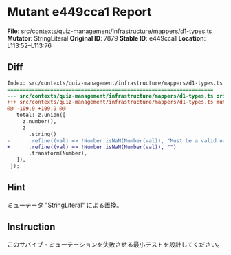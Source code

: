 # Mutant e449cca1 Report

**File**: src/contexts/quiz-management/infrastructure/mappers/d1-types.ts
**Mutator**: StringLiteral
**Original ID**: 7879
**Stable ID**: e449cca1
**Location**: L113:52–L113:76

## Diff

```diff
Index: src/contexts/quiz-management/infrastructure/mappers/d1-types.ts
===================================================================
--- src/contexts/quiz-management/infrastructure/mappers/d1-types.ts	original
+++ src/contexts/quiz-management/infrastructure/mappers/d1-types.ts	mutated #7879
@@ -109,9 +109,9 @@
   total: z.union([
     z.number(),
     z
       .string()
-      .refine((val) => !Number.isNaN(Number(val)), "Must be a valid number")
+      .refine((val) => !Number.isNaN(Number(val)), "")
       .transform(Number),
   ]),
 });
```

## Hint

ミューテータ "StringLiteral" による置換。

## Instruction

このサバイブ・ミューテーションを失敗させる最小テストを設計してください。
